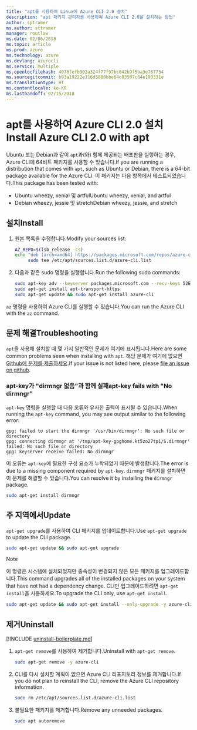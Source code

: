 ```yaml
---
title: "apt를 사용하여 Linux에 Azure CLI 2.0 설치"
description: "apt 패키지 관리자를 사용하여 Azure CLI 2.0을 설치하는 방법"
author: sptramer
ms.author: sttramer
manager: routlaw
ms.date: 02/06/2018
ms.topic: article
ms.prod: azure
ms.technology: azure
ms.devlang: azurecli
ms.service: multiple
ms.openlocfilehash: 4076fefb902a324f77f97bc042b9f5ba3e787734
ms.sourcegitcommit: b93a19222e116d5880bbe64c03507c64e190331e
ms.translationtype: HT
ms.contentlocale: ko-KR
ms.lasthandoff: 02/15/2018
---
```

# <a name="install-azure-cli-20-with-apt"></a><span data-ttu-id="c3d0b-103">apt를 사용하여 Azure CLI 2.0 설치</span><span class="sxs-lookup"><span data-stu-id="c3d0b-103">Install Azure CLI 2.0 with apt</span></span>

<span data-ttu-id="c3d0b-104">Ubuntu 또는 Debian과 같이 `apt`과(와) 함께 제공되는 배포판을 실행하는 경우, Azure CLI에 64비트 패키지를 사용할 수 있습니다.</span><span class="sxs-lookup"><span data-stu-id="c3d0b-104">If you are running a distribution that comes with `apt`, such as Ubuntu or Debian, there is a 64-bit package available for the Azure CLI.</span></span> <span data-ttu-id="c3d0b-105">이 패키지는 다음 항목에서 테스트되었습니다.</span><span class="sxs-lookup"><span data-stu-id="c3d0b-105">This package has been tested with:</span></span>

* <span data-ttu-id="c3d0b-106">Ubuntu wheezy, xenial 및 artful</span><span class="sxs-lookup"><span data-stu-id="c3d0b-106">Ubuntu wheezy, xenial, and artful</span></span>
* <span data-ttu-id="c3d0b-107">Debian wheezy, jessie 및 stretch</span><span class="sxs-lookup"><span data-stu-id="c3d0b-107">Debian wheezy, jessie, and stretch</span></span>

## <a name="install"></a><span data-ttu-id="c3d0b-108">설치</span><span class="sxs-lookup"><span data-stu-id="c3d0b-108">Install</span></span>

1. <span data-ttu-id="c3d0b-109">원본 목록을 수정합니다.</span><span class="sxs-lookup"><span data-stu-id="c3d0b-109">Modify your sources list:</span></span>

     ```bash
     AZ_REPO=$(lsb_release -cs)
     echo "deb [arch=amd64] https://packages.microsoft.com/repos/azure-cli/ $AZ_REPO main" | \
          sudo tee /etc/apt/sources.list.d/azure-cli.list
     ```

2. <span data-ttu-id="c3d0b-110">다음과 같은 sudo 명령을 실행합니다.</span><span class="sxs-lookup"><span data-stu-id="c3d0b-110">Run the following sudo commands:</span></span>

   ```bash
   sudo apt-key adv --keyserver packages.microsoft.com --recv-keys 52E16F86FEE04B979B07E28DB02C46DF417A0893
   sudo apt-get install apt-transport-https
   sudo apt-get update && sudo apt-get install azure-cli
   ```

<span data-ttu-id="c3d0b-111">`az` 명령을 사용하여 Azure CLI를 실행할 수 있습니다.</span><span class="sxs-lookup"><span data-stu-id="c3d0b-111">You can run the Azure CLI with the `az` command.</span></span>

## <a name="troubleshooting"></a><span data-ttu-id="c3d0b-112">문제 해결</span><span class="sxs-lookup"><span data-stu-id="c3d0b-112">Troubleshooting</span></span>

<span data-ttu-id="c3d0b-113">`apt`을 사용해 설치할 때 몇 가지 일반적인 문제가 여기에 표시됩니다.</span><span class="sxs-lookup"><span data-stu-id="c3d0b-113">Here are some common problems seen when installing with `apt`.</span></span> <span data-ttu-id="c3d0b-114">해당 문제가 여기에 없으면 [Github에 문제를 제출하세요](https://github.com/Azure/azure-cli/issues).</span><span class="sxs-lookup"><span data-stu-id="c3d0b-114">If your issue is not listed here, please [file an issue on github](https://github.com/Azure/azure-cli/issues).</span></span>

### <a name="apt-key-fails-with-no-dirmngr"></a><span data-ttu-id="c3d0b-115">apt-key가 "dirmngr 없음"과 함께 실패</span><span class="sxs-lookup"><span data-stu-id="c3d0b-115">apt-key fails with "No dirmngr"</span></span>

<span data-ttu-id="c3d0b-116">`apt-key` 명령을 실행할 때 다음 오류와 유사한 출력이 표시될 수 있습니다.</span><span class="sxs-lookup"><span data-stu-id="c3d0b-116">When running the `apt-key` command, you may see output similar to the following error:</span></span>

```output
gpg: failed to start the dirmngr '/usr/bin/dirmngr': No such file or directory
gpg: connecting dirmngr at '/tmp/apt-key-gpghome.kt5zo27tp1/S.dirmngr' failed: No such file or directory
gpg: keyserver receive failed: No dirmngr
```

<span data-ttu-id="c3d0b-117">이 오류는 `apt-key`에 필요한 구성 요소가 누락되었기 때문에 발생합니다.</span><span class="sxs-lookup"><span data-stu-id="c3d0b-117">The error is due to a missing component required by `apt-key`.</span></span> <span data-ttu-id="c3d0b-118">`dirmngr` 패키지를 설치하면 이 문제를 해결할 수 있습니다.</span><span class="sxs-lookup"><span data-stu-id="c3d0b-118">You can resolve it by installing the `dirmngr` package.</span></span>

```bash
sudo apt-get install dirmngr
```

## <a name="update"></a><span data-ttu-id="c3d0b-119">주 지역에서</span><span class="sxs-lookup"><span data-stu-id="c3d0b-119">Update</span></span>

<span data-ttu-id="c3d0b-120">`apt-get upgrade`를 사용하여 CLI 패키지를 업데이트합니다.</span><span class="sxs-lookup"><span data-stu-id="c3d0b-120">Use `apt-get upgrade` to update the CLI package.</span></span>

   ```bash
   sudo apt-get update && sudo apt-get upgrade
   ```

> [!NOTE]
> <span data-ttu-id="c3d0b-121">이 명령은 시스템에 설치되었지만 종속성이 변경되지 않은 모든 패키지를 업그레이드합니다.</span><span class="sxs-lookup"><span data-stu-id="c3d0b-121">This command upgrades all of the installed packages on your system that have not had a dependency change.</span></span>
> <span data-ttu-id="c3d0b-122">CLI만 업그레이드하려면 `apt-get install`을 사용하세요.</span><span class="sxs-lookup"><span data-stu-id="c3d0b-122">To upgrade the CLI only, use `apt-get install`.</span></span>
> ```bash
> sudo apt-get update && sudo apt-get install --only-upgrade -y azure-cli
> ```

## <a name="uninstall"></a><span data-ttu-id="c3d0b-123">제거</span><span class="sxs-lookup"><span data-stu-id="c3d0b-123">Uninstall</span></span>

[!INCLUDE [uninstall-boilerplate.md](includes/uninstall-boilerplate.md)]

1. <span data-ttu-id="c3d0b-124">`apt-get remove`를 사용하여 제거합니다.</span><span class="sxs-lookup"><span data-stu-id="c3d0b-124">Uninstall with `apt-get remove`.</span></span>

    ```bash
    sudo apt-get remove -y azure-cli
    ```

2. <span data-ttu-id="c3d0b-125">CLI를 다시 설치할 계획이 없으면 Azure CLI 리포지토리 정보를 제거합니다.</span><span class="sxs-lookup"><span data-stu-id="c3d0b-125">If you do not plan to reinstall the CLI, remove the Azure CLI repository information.</span></span>

   ```bash
   sudo rm /etc/apt/sources.list.d/azure-cli.list
   ```

3. <span data-ttu-id="c3d0b-126">불필요한 패키지를 제거합니다.</span><span class="sxs-lookup"><span data-stu-id="c3d0b-126">Remove any unneeded packages.</span></span>

   ```bash
   sudo apt autoremove
   ```
